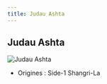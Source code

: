 ```yaml
---
title: Judau Ashta
---
```


Judau Ashta
-----------


![Judau Ashta](/images/stories/saga/gundamzz/persos/judau-ashta.png)
* Origines : Side-1 Shangri-La






